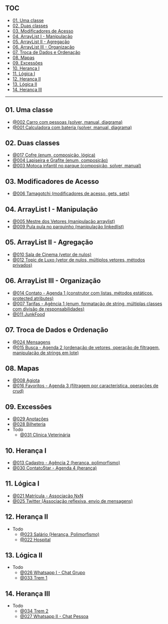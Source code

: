 ## TOC []()

<!--TOC_BEGIN-->
- [01. Uma classe](#01-uma-classe)
- [02. Duas classes](#02-duas-classes)
- [03. Modificadores de Acesso](#03-modificadores-de-acesso)
- [04. ArrayList I - Manipulação](#04-arraylist-i---manipulação)
- [05. ArrayList II - Agregação](#05-arraylist-ii---agregação)
- [06. ArrayList III - Organização](#06-arraylist-iii---organização)
- [07. Troca de Dados e Ordenação](#07-troca-de-dados-e-ordenação)
- [08. Mapas](#08-mapas)
- [09. Excessões](#09-excessões)
- [10. Herança I](#10-herança-i)
- [11. Lógica I](#11-lógica-i)
- [12. Herança II](#12-herança-ii)
- [13. Lógica II](#13-lógica-ii)
- [14. Herança III](#14-herança-iii)

<!--TOC_END-->

---
## 01. Uma classe

- [@002 Carro com pessoas (solver, manual, diagrama)](base/002/Readme.md) 
- [@001 Calculadora com bateria (solver, manual, diagrama)](base/001/Readme.md) 

## 02. Duas classes
- [@017 Cofre (enum, composição, lógica)](base/017/Readme.md) 
- [@004 Lapiseira e Grafite (enum, composição)](base/004/Readme.md) 
- [@003 Motoca infantil no parque (composição, solver, manual)](base/003/Readme.md) 

## 03. Modificadores de Acesso
- [@006 Tamagotchi  (modificadores de acesso, gets, sets)](base/006/Readme.md) 

## 04. ArrayList I - Manipulação
- [@005 Mestre dos Vetores (manipulação arraylist)](base/005/Readme.md) 
- [@009 Pula pula no parquinho (manipulação linkedlist)](base/009/Readme.md) 

## 05. ArrayList II - Agregação
- [@010 Sala de Cinema (vetor de nulos)](base/010/Readme.md) 
- [@012 Topic de Luxo (vetor de nulos, múltiplos vetores, métodos privados)](base/012/Readme.md) 

## 06. ArrayList III - Organização
- [@014 Contato - Agenda 1 (construtor com listas, métodos estáticos, protected atributes)](base/014/Readme.md) 
- [@007 Tarifas - Agência 1 (enum, formatação de string, múltiplas classes com divisão de responsabilidades)](base/007/Readme.md) 
- [@011 JunkFood](base/011/Readme.md) 


## 07. Troca de Dados e Ordenação
- [@024 Mensagens](base/024/Readme.md) 
- [@015 Busca - Agenda 2 (ordenação de vetores, operação de filtragem, manipulação de strings em lote)](base/015/Readme.md) 

## 08. Mapas
- [@008 Agiota](base/008/Readme.md) 
- [@016 Favoritos - Agenda 3 (filtragem por característica, operações de crud)](base/016/Readme.md) 

## 09. Excessões
- [@029 Anotações](base/029/Readme.md) 
- [@028 Bilheteria](base/028/Readme.md) 
- Todo
    - [@031 Clinica Veterinária](base/031/Readme.md) 

## 10. Herança I
- [@013 Cadastro - Agência 2 (herança, polimorfismo)](base/013/Readme.md) 
- [@030 ContatoStar - Agenda 4 (herança)](base/030/Readme.md) 

## 11. Lógica I
- [@021 Matrícula - Associação NxN](base/021/Readme.md) 
- [@025 Twitter (Associação reflexiva, envio de mensagens)](base/025/Readme.md) 

## 12. Herança II
- Todo
    - [@023 Salário (Herança, Polimorfismo)](base/023/Readme.md) 
    - [@022 Hospital](base/022/Readme.md) 

## 13. Lógica II
- Todo
    - [@026 Whatsapp I - Chat Grupo](base/026/Readme.md) 
    - [@033 Trem 1](base/033/Readme.md) 

## 14. Herança III
- Todo
    - [@034 Trem 2](base/034/Readme.md) 
    - [@027 Whatsapp II - Chat Pessoa](base/027/Readme.md) 

